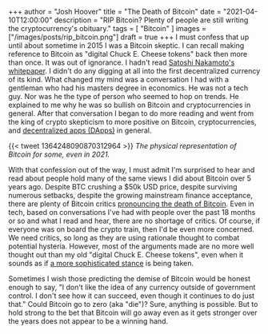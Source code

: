 +++
author = "Josh Hoover"
title = "The Death of Bitcoin"
date = "2021-04-10T12:00:00"
description = "RIP Bitcoin? Plenty of people are still writing the cryptocurrency's obituary."
tags = [
    "Bitcoin"
]
images = ["/images/posts/rip_bitcoin.png"]
draft = true
+++
I must confess that up until about sometime in 2015 I was a Bitcoin skeptic. I can recall making reference to Bitcoin as "digital Chuck E. Cheese tokens" back then more than once. It was out of ignorance. I hadn't read [Satoshi Nakamoto's whitepaper](https://bitcoin.org/bitcoin.pdf). I didn't do any digging at all into the first decentralized currency of its kind. What changed my mind was a conversation I had with a gentleman who had his masters degree in economics. He was not a tech guy. Nor was he the type of person who seemed to hop on trends. He explained to me why he was so bullish on Bitcoin and cryptocurrencies in general. After that conversation I began to do more reading and went from the king of crypto skepticism to more positive on Bitcoin, cryptocurrencies, and [decentralized apps (DApps)](https://www.stateofthedapps.com/) in general.

{{< tweet 1364248090870312964 >}}
_The physical representation of Bitcoin for some, even in 2021._

With that confession out of the way, I must admit I'm surprised to hear and read about people hold many of the same views I did about Bitcoin over 5 years ago. Despite BTC crushing a $50k USD price, despite surviving numerous setbacks, despite the growing mainstream finance acceptance, there are plenty of Bitcoin critics [pronouncing the death of Bitcoin](https://99bitcoins.com/bitcoin-obituaries/). Even in tech, based on conversations I've had with people over the past 18 months or so and what I read and hear, there are no shortage of critics. Of course, if everyone was on board the crypto train, then I'd be even more concerned. We need critics, so long as they are using rationale thought to combat potential hysteria. However, most of the arguments made are no more well thought out than my old "digital Chuck E. Cheese tokens", even when it sounds as if [a more sophisticated stance](https://nourielroubini.com/the-great-crypto-heist/) is being taken.

Sometimes I wish those predicting the demise of Bitcoin would be honest enough to say, "I don't like the idea of any currency outside of government control. I don't see how it can succeed, even though it continues to do just that." Could Bitcoin go to zero (aka "die")? Sure, anything is possible. But to hold strong to the bet that Bitcoin will go away even as it gets stronger over the years does not appear to be a winning hand.